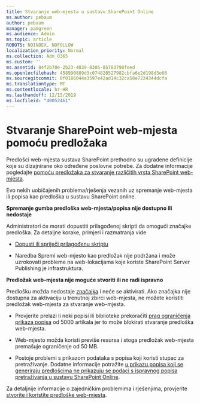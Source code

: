 ```yaml
---
title: Stvaranje web-mjesta u sustavu SharePoint Online
ms.author: pebaum
author: pebaum
manager: pamgreen
ms.audience: Admin
ms.topic: article
ROBOTS: NOINDEX, NOFOLLOW
localization_priority: Normal
ms.collection: Adm_O365
ms.custom: ''
ms.assetid: 84f2b70e-2b23-4039-8305-85783798feed
ms.openlocfilehash: 458990889d3c074820527982cbfa6e2d198d3e66
ms.sourcegitcommit: 0f0186044a3597e42ad14c32ca58e7224344dcfa
ms.translationtype: MT
ms.contentlocale: hr-HR
ms.lasthandoff: 12/15/2019
ms.locfileid: "40052461"
---
```

# <a name="create-sharepoint-sites-using-templates"></a>Stvaranje SharePoint web-mjesta pomoću predložaka

Predlošci web-mjesta sustava SharePoint prethodno su ugrađene definicije koje su dizajnirane oko određene poslovne potrebe. Za dodatne informacije pogledajte [pomoću predložaka za stvaranje različitih vrsta SharePoint web-mjesta](https://support.office.com/article/using-templates-to-create-different-kinds-of-sharepoint-sites-449eccec-ff99-4cf3-b62e-dcfee37e8da4).

Evo nekih uobičajenih problema/rješenja vezanih uz spremanje web-mjesta ili popisa kao predloška u sustavu SharePoint online. 

**Spremanje gumba predloška web-mjesta/popisa nije dostupno ili nedostaje**

Administratori će morati dopustiti prilagođenoj skripti da omogući značajke predloška. Za detaljne korake, primjeri i razmatranja vide 

- [Dopusti ili spriječi prilagođenu skriptu](https://docs.microsoft.com/sharepoint/allow-or-prevent-custom-script)

- Naredba Spremi web-mjesto kao predložak nije podržana i može uzrokovati probleme na web-lokacijama koje koriste SharePoint Server Publishing je infrastruktura.

**Predložak web-mjesta nije moguće stvoriti ili ne radi ispravno**

Predlošku možda nedostaje [značajka](https://social.technet.microsoft.com/wiki/contents/articles/14423.sharepoint-2013-existing-features-guid.aspx) i neće se aktivirati. Ako značajka nije dostupna za aktivaciju u trenutnoj zbirci web-mjesta, ne možete koristiti predložak web-mjesta za stvaranje web-mjesta.

- Provjerite prelazi li neki popisi ili biblioteke prekoračiti [prag ograničenja prikaza popisa](https://support.office.com/article/Manage-large-lists-and-libraries-in-SharePoint-B8588DAE-9387-48C2-9248-C24122F07C59) od 5000 artikala jer to može blokirati stvaranje predloška web-mjesta.

- Web-mjesto možda koristi previše resursa i stoga predložak web-mjesta premašuje ograničenje od 50 MB.


- Postoje problemi s prikazom podataka s popisa koji koristi stupac za pretraživanje. Dodatne informacije potražite [u prikazu popisa koji se generiraju predlošcima ne prikazuju se podaci s ispravnog popisa pretraživanja u sustavu SharePoint Online](https://docs.microsoft.com/sharepoint/support/lists-and-libraries/template-generated-list-incorrect-data).

Za detaljnije informacije o zajedničkim problemima i rješenjima, provjerite [stvorite i koristite predloške web-mjesta](https://support.office.com/article/Create-and-use-site-templates-60371B0F-00E0-4C49-A844-34759EBDD989).



